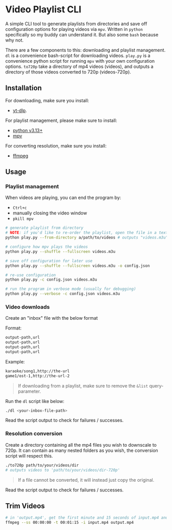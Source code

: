 # Video Playlist CLI

A simple CLI tool to generate playlists from directories and save off configuration options for playing videos via `mpv`. Written in `python` specifically so my buddy can understand it. But also some `bash` because why not.

There are a few components to this: downloading and playlist management. `dl` is a convenience bash-script for downloading videos. `play.py` is a convenience python script for running `mpv` with your own configuration options. `to720p` take a directory of mp4 videos (videos), and outputs a directory of those videos converted to 720p (videos-720p).

## Installation

For downloading, make sure you install: 
- [yt-dlp](https://github.com/yt-dlp/yt-dlp).

For playlist management, please make sure to install:
- [python v3.13+](https://www.python.org/downloads/)
- [mpv](https://mpv.io/installation/)

For converting resolution, make sure you install: 
- [ffmpeg](https://ffmpeg.org/download.html)

## Usage

### Playlist management

When videos are playing, you can end the program by:
- `Ctrl+c`
- manually closing the video window
- `pkill mpv`

```bash
# generate playlist from directory
# NOTE: if you'd like to re-order the playlist, open the file in a text editor and re-order the entries
python play.py --from-directory a/path/to/videos # outputs "videos.m3u" playlist file

# configure how mpv plays the videos
python play.py --shuffle --fullscreen videos.m3u

# save off configuration for later use
python play.py --shuffle --fullscreen videos.m3u -o config.json

# re-use configuration
python play.py -c config.json videos.m3u

# run the program in verbose mode (usually for debugging)
python play.py --verbose -c config.json videos.m3u
```

### Video downloads

Create an "inbox" file with the below format

Format:
```bash
output-path,url
output-path,url
output-path,url
output-path,url
```

Example:
```bash
karaoke/song1,http://the-url
game1/ost-1,http://the-url-2
```

> If downloading from a playlist, make sure to remove the `&list` query-parameter.

Run the `dl` script like below:

```bash
./dl <your-inbox-file-path>
```

Read the script output to check for failures / successes.

### Resolution conversion

Create a directory containing all the mp4 files you wish to downscale to 720p. It can contain as many nested folders as you wish, the conversion script will respect this.

```bash
./to720p path/to/your/videos/dir 
# outputs videos to 'path/to/your/videos/dir-720p'
```
> If a file cannot be converted, it will instead just copy the original.

Read the script output to check for failures / successes.

## Trim Videos

```bash
# in 'output.mp4', get the first minute and 15 seconds of input.mp4 and trim the rest
ffmpeg --ss 00:00:00 -t 00:01:15 -i input.mp4 output.mp4
```
